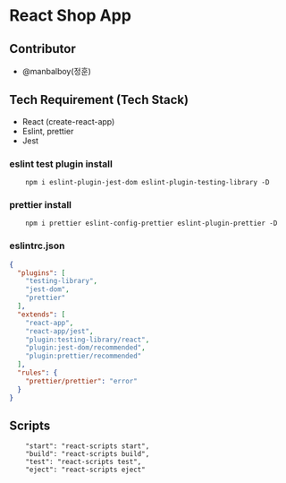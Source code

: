 # React Shop App

## Contributor
- @manbalboy(정훈)

## Tech Requirement (Tech Stack)
- React (create-react-app)
- Eslint, prettier
- Jest

### eslint test plugin install 
```shell
    npm i eslint-plugin-jest-dom eslint-plugin-testing-library -D
```

### prettier install
```shell
    npm i prettier eslint-config-prettier eslint-plugin-prettier -D
```
### eslintrc.json
```json
{
  "plugins": [
    "testing-library",
    "jest-dom",
    "prettier"
  ],
  "extends": [
    "react-app",
    "react-app/jest",
    "plugin:testing-library/react",
    "plugin:jest-dom/recommended",
    "plugin:prettier/recommended"
  ],
  "rules": {
    "prettier/prettier": "error"
  }
}
```

## Scripts
```
    "start": "react-scripts start",
    "build": "react-scripts build",
    "test": "react-scripts test",
    "eject": "react-scripts eject"
```



